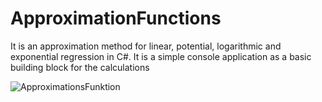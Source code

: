 # ApproximationFunctions

It is an approximation method for linear, potential, logarithmic and exponential regression in C#. It is a simple console application as a basic building block for the calculations

![ApproximationsFunktion](https://user-images.githubusercontent.com/34028812/179398764-856e0a49-28f8-4d1d-84a2-0c5a20796816.PNG)
